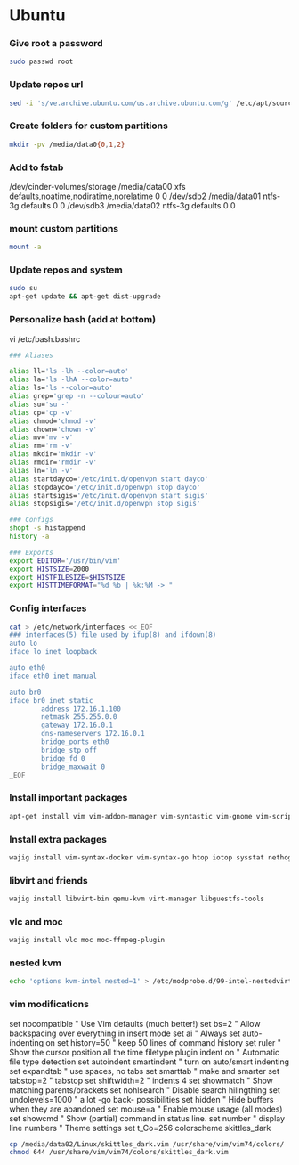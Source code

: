 Ubuntu
======

### Give root a password
```sh
sudo passwd root
```

### Update repos url
```sh
sed -i 's/ve.archive.ubuntu.com/us.archive.ubuntu.com/g' /etc/apt/sources.list
```

### Create folders for custom partitions
```sh
mkdir -pv /media/data0{0,1,2}
```

### Add to fstab

>
  /dev/cinder-volumes/storage     /media/data00   xfs     defaults,noatime,nodiratime,norelatime  0       0
  /dev/sdb2                       /media/data01   ntfs-3g defaults        0       0
  /dev/sdb3                       /media/data02   ntfs-3g defaults        0       0



### mount custom partitions
```sh
mount -a
``` 

### Update repos and system
```sh
sudo su
apt-get update && apt-get dist-upgrade
```

### Personalize bash (add at bottom)

vi /etc/bash.bashrc
```sh
### Aliases

alias ll='ls -lh --color=auto'
alias la='ls -lhA --color=auto'
alias ls='ls --color=auto'
alias grep='grep -n --colour=auto'
alias su='su -'
alias cp='cp -v'
alias chmod='chmod -v'
alias chown='chown -v'
alias mv='mv -v'
alias rm='rm -v'
alias mkdir='mkdir -v'
alias rmdir='rmdir -v'
alias ln='ln -v'
alias startdayco='/etc/init.d/openvpn start dayco'
alias stopdayco='/etc/init.d/openvpn stop dayco'
alias startsigis='/etc/init.d/openvpn start sigis'
alias stopsigis='/etc/init.d/openvpn stop sigis'

### Configs
shopt -s histappend
history -a

### Exports
export EDITOR='/usr/bin/vim'
export HISTSIZE=2000
export HISTFILESIZE=$HISTSIZE
export HISTTIMEFORMAT="%d %b | %k:%M -> "
```

### Config interfaces
```sh
cat > /etc/network/interfaces <<_EOF
### interfaces(5) file used by ifup(8) and ifdown(8)
auto lo
iface lo inet loopback

auto eth0
iface eth0 inet manual

auto br0
iface br0 inet static
        address 172.16.1.100
        netmask 255.255.0.0
        gateway 172.16.0.1
        dns-nameservers 172.16.0.1
        bridge_ports eth0
        bridge_stp off
        bridge_fd 0
        bridge_maxwait 0
_EOF
``` 

### Install important packages
```sh
apt-get install vim vim-addon-manager vim-syntastic vim-gnome vim-scripts wajig debtags ctags vim-doc cscope exuberant-ctags reportbug apt-move apt-file deborphan apt-show-versions debsums debconf-utils resolvconf
```

### Install extra packages
```sh
wajig install vim-syntax-docker vim-syntax-go htop iotop sysstat nethogs iptraf-ng wireshark nmap mtr bind9utils remmina remmina-plugin-vnc remmina-plugin-rdp terminator pgadmin3 tcpdump p7zip-full p7zip-rar fio git subversion ffmpegthumbnailer kffmpegthumbnailer thunderbird pavucontrol
```

### libvirt and friends
```sh
wajig install libvirt-bin qemu-kvm virt-manager libguestfs-tools
```

### vlc and moc
```sh
wajig install vlc moc moc-ffmpeg-plugin
```

### nested kvm
```sh
echo 'options kvm-intel nested=1' > /etc/modprobe.d/99-intel-nestedvirt.conf
```

### vim modifications

  set nocompatible        " Use Vim defaults (much better!)
  set bs=2                " Allow backspacing over everything in insert mode
  set ai                  " Always set auto-indenting on
  set history=50          " keep 50 lines of command history
  set ruler               " Show the cursor position all the time
  filetype plugin indent on               " Automatic file type detection
  set autoindent smartindent      " turn on auto/smart indenting
  set expandtab           " use spaces, no tabs
  set smarttab            " make <space> and <tab> smarter
  set tabstop=2           " tabstop
  set shiftwidth=2        " indents 4
  set showmatch       " Show matching parents/brackets
  set nohlsearch      " Disable search hilingthing
  set undolevels=1000     " a lot -go back- possibilities
  set hidden             " Hide buffers when they are abandoned
  set mouse=a             " Enable mouse usage (all modes)
  set showcmd             " Show (partial) command in status line.
  set number              " display line numbers
  " Theme settings
  set t_Co=256
  colorscheme skittles_dark

```sh
cp /media/data02/Linux/skittles_dark.vim /usr/share/vim/vim74/colors/
chmod 644 /usr/share/vim/vim74/colors/skittles_dark.vim
```

